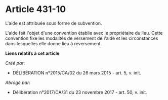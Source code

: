 # Article 431-10

L'aide est attribuée sous forme de subvention.

L'aide fait l'objet d'une convention établie avec le propriétaire du lieu. Cette convention fixe les modalités de versement
de l'aide et les circonstances dans lesquelles elle donne lieu à reversement.

**Liens relatifs à cet article**

_Créé par_:

  - DÉLIBÉRATION n°2015/CA/02 du 26 mars 2015 - art. 5, v. init.

_Abrogé par_:

  - Délibération n°2017/CA/31 du 23 novembre 2017 - art. 50, v. init.

